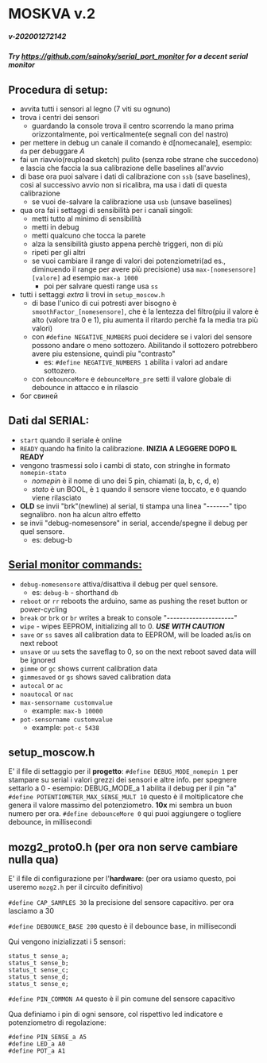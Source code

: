 # MOSKVA v.2
##### v-202001272142
##### Try https://github.com/sainoky/serial_port_monitor for a decent serial monitor

## Procedura di setup:
  * avvita tutti i sensori al legno (7 viti su ognuno)
  * trova i centri dei sensori
    - guardando la console trova il centro scorrendo la mano prima orizzontalmente, poi verticalmente(e segnali con del nastro)
  * per mettere in debug un canale il comando è d[nomecanale], esempio: `da` per debuggare _A_
  * fai un riavvio(reupload sketch) pulito (senza robe strane che succedono) e lascia che faccia la sua calibrazione delle baselines all'avvio
  * di base ora puoi salvare i dati di calibrazione con `ssb` (save baselines), cosi al successivo avvio non si ricalibra, ma usa i dati di questa calibrazione
    - se vuoi de-salvare la calibrazione usa `usb` (unsave baselines)
  * qua ora fai i settaggi di sensibilità per i canali singoli:
    - metti tutto al minimo di sensibilità
    - metti in debug
    - metti qualcuno che tocca la parete
    - alza la sensibilità giusto appena perchè triggeri, non di più
    - ripeti per gli altri
    - se vuoi cambiare il range di valori dei potenziometri(ad es., diminuendo il range per avere più precisione) usa `max-[nomesensore] [valore]` ad esempio `max-a 1000`
      + poi per salvare questi range usa `ss`
  * tutti i settaggi _extra_ li trovi in `setup_moscow.h`
    - di base l'unico di cui potresti aver bisogno è `smoothFactor_[nomesensore]`, che è la lentezza del filtro(piu il valore è alto (valore tra 0 e 1), piu aumenta il ritardo perchè fa la media tra più valori)
    - con `#define NEGATIVE_NUMBERS` puoi decidere se i valori del sensore possono andare o meno sottozero. Abilitando il sottozero potrebbero avere piu estensione, quindi piu "contrasto"
      + es: `#define NEGATIVE_NUMBERS 1` abilita i valori ad andare sottozero.
    - con `debounceMore` e `debounceMore_pre` setti il valore globale di debounce in attacco e in rilascio
  * бог свиней
    
## Dati dal SERIAL:
  * `start` quando il seriale è online
  * `READY` quando ha finito la calibrazione. **INIZIA A LEGGERE DOPO IL READY**
  * vengono trasmessi solo i cambi di stato, con stringhe in formato `nomepin-stato`
    - _nomepin_ è il nome di uno dei 5 pin, chiamati (a, b, c, d, e)
    - _stato_ è un BOOL, è `1` quando il sensore viene toccato, e `0` quando viene rilasciato
  * **OLD** se invii "brk"(newline) al serial, ti stampa una linea "-------" tipo segnalibro. non ha alcun altro effetto
  * se invii "debug-nomesensore" in serial, accende/spegne il debug per quel sensore.
    - es: debug-b
    
## <u>Serial monitor commands:</u>
  * `debug-nomesensore` attiva/disattiva il debug per quel sensore.
    - es: `debug-b` - shorthand `db`
  * `reboot` or `rr` reboots the arduino, same as pushing the reset button or power-cycling
  * `break` or `brk` or `br` writes a break to console "---------------------"
  * `wipe` - wipes EEPROM, initializing all to 0. _**USE WITH CAUTION**_
  * `save` or `ss` saves all calibration data to EEPROM, will be loaded as/is on next reboot
  * `unsave` or `uu` sets the saveflag to 0, so on the next reboot saved data will be ignored
  * `gimme` or `gc` shows current calibration data
  * `gimmesaved` or `gs` shows saved calibration data
  * `autocal` or `ac`
  * `noautocal` or `nac`
  * `max-sensorname customvalue`
    - example: `max-b 10000`
  * `pot-sensorname customvalue`
    - example: `pot-c 5438`

## setup_moscow.h
  E' il file di settaggio per il **progetto**:
  `#define DEBUG_MODE_nomepin 1` per stampare su serial i valori grezzi dei sensori e altre info. per spegnere settarlo a 0
     - esempio: DEBUG_MODE_a 1 abilita il debug per il pin "a" 
  `#define POTENTIOMETER_MAX_SENSE_MULT 10` questo è il moltiplicatore che genera il valore massimo del potenziometro. **10x** mi sembra un buon numero per ora.
  `#define debounceMore 0` qui puoi aggiungere o togliere debounce, in millisecondi

## mozg2_proto0.h (per ora non serve cambiare nulla qua)
  E' il file di configurazione per l'**hardware**: (per ora usiamo questo, poi useremo `mozg2.h` per il circuito definitivo)

  `#define CAP_SAMPLES 30` la precisione del sensore capacitivo. per ora lasciamo a 30

  `#define DEBOUNCE_BASE 200` questo è il debounce base, in millisecondi

  Qui vengono inizializzati i 5 sensori:
  ~~~~
  status_t sense_a;
  status_t sense_b;
  status_t sense_c;
  status_t sense_d;
  status_t sense_e;
  ~~~~

  `#define PIN_COMMON A4` questo è il pin comune del sensore capacitivo

  Qua definiamo i pin di ogni sensore, col rispettivo led indicatore e potenziometro di regolazione:

  ~~~~
  #define PIN_SENSE_a A5
  #define LED_a A0
  #define POT_a A1
  ~~~~